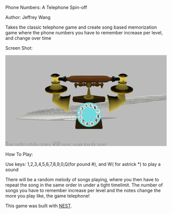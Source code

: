Phone Numbers: A Telephone Spin-off 

Author: Jeffrey Wang

Takes the classic telephone game and create song based memorization game where
the phone numbers you have to remember increase per level, and change over time

Screen Shot:

![Screen Shot](screenshot.png)

How To Play:

Use keys: 1,2,3,4,5,6,7,8,9,0,Q(for pound #), and W( for astrick *) to play a sound

There will be a random melody of songs playing, where you then have to repeat the song 
in the same order in under a tight timelimit. The number of songs you have to 
remember increase per level and the notes change the more you play like, the 
game telephone!

This game was built with [NEST](NEST.md).
